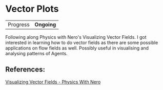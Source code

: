 # Vector Plots

|||
|-|-|
|Progress|**Ongoing**|

Following along Physics with Nero's Visualizing Vector Fields. I got interested in learning how to do vector fields as there are some possible applications on flow fields as well. Possibly useful in visualising and analysing patterns of Agents.

## References:

[Visualizing Vector Fields - 
Physics With Nero](https://www.youtube.com/watch?v=u0hfen9VkJs&list=WL&index=9)